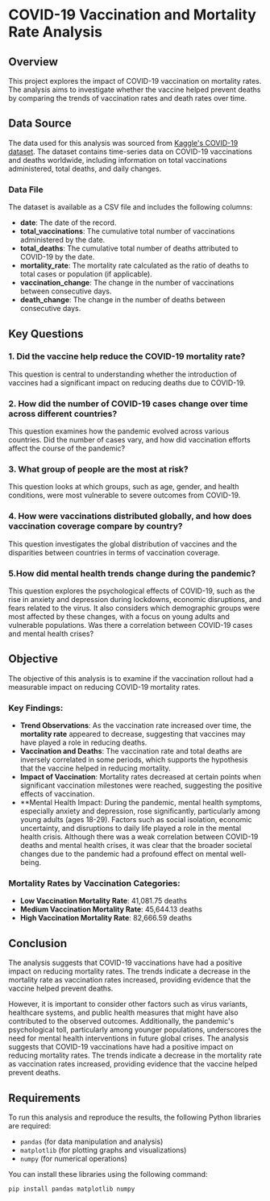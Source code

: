 # COVID-19 Vaccination and Mortality Rate Analysis

## Overview

This project explores the impact of COVID-19 vaccination on mortality rates. The analysis aims to investigate whether the vaccine helped prevent deaths by comparing the trends of vaccination rates and death rates over time.

## Data Source

The data used for this analysis was sourced from [Kaggle's COVID-19 dataset](https://www.kaggle.com/datasets/patricklford/covid-19). The dataset contains time-series data on COVID-19 vaccinations and deaths worldwide, including information on total vaccinations administered, total deaths, and daily changes.

### Data File

The dataset is available as a CSV file and includes the following columns:

- **date**: The date of the record.
- **total_vaccinations**: The cumulative total number of vaccinations administered by the date.
- **total_deaths**: The cumulative total number of deaths attributed to COVID-19 by the date.
- **mortality_rate**: The mortality rate calculated as the ratio of deaths to total cases or population (if applicable).
- **vaccination_change**: The change in the number of vaccinations between consecutive days.
- **death_change**: The change in the number of deaths between consecutive days.

## Key Questions

### 1. Did the vaccine help reduce the COVID-19 mortality rate?  
This question is central to understanding whether the introduction of vaccines had a significant impact on reducing deaths due to COVID-19.

### 2. How did the number of COVID-19 cases change over time across different countries?  
This question examines how the pandemic evolved across various countries. Did the number of cases vary, and how did vaccination efforts affect the course of the pandemic?

### 3. What group of people are the most at risk?  
This question looks at which groups, such as age, gender, and health conditions, were most vulnerable to severe outcomes from COVID-19.

### 4. How were vaccinations distributed globally, and how does vaccination coverage compare by country?  
This question investigates the global distribution of vaccines and the disparities between countries in terms of vaccination coverage.

### 5.How did mental health trends change during the pandemic?
This question explores the psychological effects of COVID-19, such as the rise in anxiety and depression during lockdowns, economic disruptions, and fears related to the virus. It also considers which demographic groups were most affected by these changes, with a focus on young adults and vulnerable populations. Was there a correlation between COVID-19 cases and mental health crises?



## Objective

The objective of this analysis is to examine if the vaccination rollout had a measurable impact on reducing COVID-19 mortality rates.

### Key Findings:

- **Trend Observations**: As the vaccination rate increased over time, the **mortality rate** appeared to decrease, suggesting that vaccines may have played a role in reducing deaths.
- **Vaccination and Deaths**: The vaccination rate and total deaths are inversely correlated in some periods, which supports the hypothesis that the vaccine helped in reducing mortality.
- **Impact of Vaccination**: Mortality rates decreased at certain points when significant vaccination milestones were reached, suggesting the positive effects of vaccination.
- **Mental Health Impact: During the pandemic, mental health symptoms, especially anxiety and depression, rose significantly, particularly among young adults (ages 18-29). Factors such as social isolation, economic uncertainty, and disruptions to daily life played a role in the mental health crisis. Although there was a weak correlation between COVID-19 deaths and mental health crises, it was clear that the broader societal changes due to the pandemic had a profound effect on mental well-being.

### Mortality Rates by Vaccination Categories:

- **Low Vaccination Mortality Rate**: 41,081.75 deaths
- **Medium Vaccination Mortality Rate**: 45,644.13 deaths
- **High Vaccination Mortality Rate**: 82,666.59 deaths

## Conclusion

The analysis suggests that COVID-19 vaccinations have had a positive impact on reducing mortality rates. The trends indicate a decrease in the mortality rate as vaccination rates increased, providing evidence that the vaccine helped prevent deaths.

However, it is important to consider other factors such as virus variants, healthcare systems, and public health measures that might have also contributed to the observed outcomes. Additionally, the pandemic's psychological toll, particularly among younger populations, underscores the need for mental health interventions in future global crises.
The analysis suggests that COVID-19 vaccinations have had a positive impact on reducing mortality rates. The trends indicate a decrease in the mortality rate as vaccination rates increased, providing evidence that the vaccine helped prevent deaths.

 


## Requirements

To run this analysis and reproduce the results, the following Python libraries are required:

- `pandas` (for data manipulation and analysis)
- `matplotlib` (for plotting graphs and visualizations)
- `numpy` (for numerical operations)

You can install these libraries using the following command:

```bash
pip install pandas matplotlib numpy
